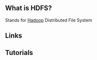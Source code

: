 ## What is HDFS?
Stands for [Hadoop][1] Distributed File System

## Links

## Tutorials

<!-- Embedded links -->
[1]: https://github.com/nchristie/general_notes/blob/master/hadoop.md
